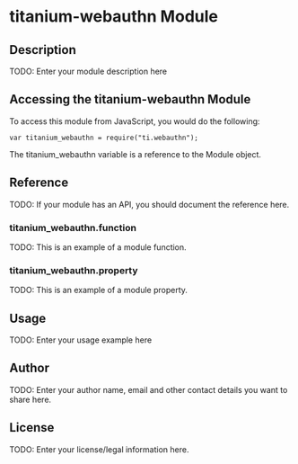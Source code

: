 # titanium-webauthn Module

## Description

TODO: Enter your module description here

## Accessing the titanium-webauthn Module

To access this module from JavaScript, you would do the following:

    var titanium_webauthn = require("ti.webauthn");

The titanium_webauthn variable is a reference to the Module object.

## Reference

TODO: If your module has an API, you should document
the reference here.

### titanium_webauthn.function

TODO: This is an example of a module function.

### titanium_webauthn.property

TODO: This is an example of a module property.

## Usage

TODO: Enter your usage example here

## Author

TODO: Enter your author name, email and other contact
details you want to share here.

## License

TODO: Enter your license/legal information here.
